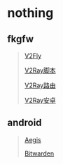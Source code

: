# nothing
## fkgfw
> [V2Fly](https://github.com/v2fly)
> 
> [V2Ray脚本](https://github.com/233boy/v2ray)
> 
> [V2Ray路由](https://github.com/Loyalsoldier/v2ray-rules-dat)
> 
> [V2Ray安卓](https://github.com/2dust/v2rayNG)
>
## android
> [Aegis](https://github.com/beemdevelopment/Aegis)
> 
> [Bitwarden](https://github.com/bitwarden/android)
> 
> []()
> 
[]()
[]()
[]()
[]()
[]()
[]()
[]()
[]()
[]()
[]()
[]()
[]()
[]()
[]()
[]()
[]()
[]()
